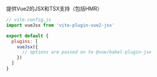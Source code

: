 提供Vue2的JSX和TSX支持（包括HMR）
```js
// vite.config.js
import vueJsx from 'vite-plugin-vue2-jsx'

export default {
  plugins: [
    vueJsx({
      // options are passed on to @vue/babel-plugin-jsx
    })
  ]
}
```